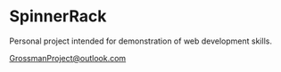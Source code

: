 # SpinnerRack
Personal project intended for demonstration of web development skills.

GrossmanProject@outlook.com
